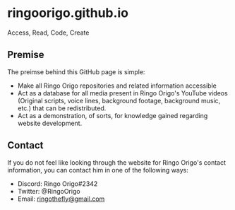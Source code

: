# ringoorigo.github.io

Access, Read, Code, Create

## Premise

The preimse behind this GitHub page is simple:
- Make all Ringo Origo repositories and related information accessible
- Act as a database for all media present in Ringo Origo's YouTube videos (Original scripts, voice lines, background footage, background music, etc.) that can be redistributed.
- Act as a demonstration, of sorts, for knowledge gained regarding website development.

## Contact

If you do not feel like looking through the website for Ringo Origo's contact information, you can contact him in one of the following ways:
- Discord: Ringo Origo#2342
- Twitter: @RingoOrigo
- Email: ringothefly@gmail.com
